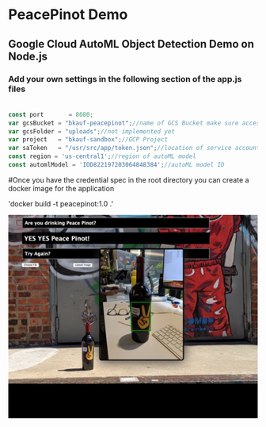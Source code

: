 # PeacePinot Demo


## Google Cloud AutoML Object Detection Demo on Node.js

### Add your own settings in the following section of the app.js files

```javascript

const port       = 8080;
var gcsBucket = "bkauf-peacepinot";//name of GCS Bucket make sure access it public
var gcsFolder = "uploads";//not implemented yet
var project   = "bkauf-sandbox";//GCP Project
var saToken   = "/usr/src/app/token.json";//location of service account JSON
const region = 'us-central1';//region of autoML model
const automlModel = 'IOD822197203064848384';//autoML model ID

```
#Once you have the credential spec in the root directory you can create a docker image for the application

'docker build -t peacepinot:1.0 .'

![Image description](readme.png)
